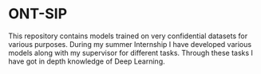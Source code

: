# ONT-SIP
This repository contains models trained on very confidential datasets for various purposes. During my summer Internship I have developed various models along with my supervisor for different tasks. Through these tasks I have got in depth knowledge of Deep Learning.
